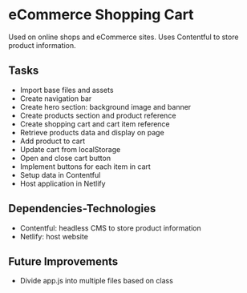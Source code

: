 # eCommerce Shopping Cart
Used on online shops and eCommerce sites. Uses Contentful to store product information.

## Tasks
- Import base files and assets
- Create navigation bar
- Create hero section: background image and banner
- Create products section and product reference
- Create shopping cart and cart item reference
- Retrieve products data and display on page
- Add product to cart
- Update cart from localStorage
- Open and close cart button
- Implement buttons for each item in cart
- Setup data in Contentful
- Host application in Netlify

## Dependencies-Technologies
- Contentful: headless CMS to store product information
- Netlify: host website

## Future Improvements
- Divide app.js into multiple files based on class